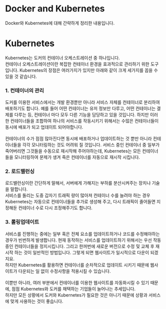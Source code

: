 # Docker and Kubernetes 
Docker와 Kubernetes에 대해 간략하게 정리한 내용입니다.
# Kubernetes 
Kubernetes는 도커의 컨테이너 오케스트레이션 중 하나입니다.<br/>
컨테이너 오케스트레이션이란 복잡한 컨테이너 환경을 효과적으로 관리하기 위한 도구입니다. Kubernetes의 장점은 여러가지가 있지만 아래와 같이 크게 세가지를 꼽을 수 있을 것 같습니다. <br/> 
### 1. 컨테이너의 관리
도커를 이용한 서비스에서는 개발 환경뿐만 아니라 서비스 자체를 컨테이너로 분리하여 배포하기도 합니다. 예를 들어 어떤 컨테이너는 유저 정보만 다루고, 어떤 컨테이너는 결제를 다루는 등, 컨테이너 마다 모두 다른 기능을 담당하고 있을 것입니다. 하지만 이러한 컨테이너들을 조합하여 하나의 서비스를 작동시키기 위해서는 수많은 컨테이너들이 동시에 배포가 되고 업데이트 되어야합니다. <br/>  <br/> 
컨테이너의 수가 점점 많아진다면 동시에 배포하거나 업데이트하는 것 뿐만 아니라 컨테이너들을 각각 모니터링하는 것도 어려워 질 것입니다. 서비스 중인 컨테이너 중 일부가 죽어버리면 그것들을 수동으로 재시작해 주어야하는데, Kubernetes는 모든 컨테이너들을 모니터링하여 문제가 생겨 죽은 컨테이너를 자동으로 재시작 시킵니다.<br/> 
### 2. 로드밸런싱
로드밸런싱이란 간단하게 말해서, 서버에게 가해지는 부하를 분산시켜주는 장치나 기술을 말합니다.<br/> 
서비스를 돌리는 도중 갑자기 트래픽 량이 많아져 컨테이너 수를 늘려야 하는 경우 Kubernetes는 자동으로 컨테이너들을 추가로 생성해 주고, 다시 트래픽이 줄어들면 지정해둔 컨테이너 수로 다시 조정해주기도 합니다.<br/> 
### 3. 롤링업데이트
서비스를 진행하는 중에는 일부 혹은 전체 요소를 업데이트하거나 코드를 수정해야하는 경우가 빈번하게 발생합니다. 현재 동작하는 서비스를 업데이트하기 위해서는 우선 작동중인 컨테이너들을 정지시킵니다. 그리고 한꺼번에 새로운 버전으로 수정 및 교체 후 재시작 하는 것이 일반적인 방법입니다. 그렇게 되면 웹사이트가 일시적으로 다운이 되겠지요.<br/> 
하지만 Kubernetes를 활용하면 컨테이너를 순차적으로 업데이트 시키기 때문에 웹사이트가 다운되는 일 없이 수정사항을 적용시킬 수 있습니다.<br/> <br/> 
이뿐만 아니라, 여러 부분에서 컨테이너를 이용한 웹사이트를 자동화시킬 수 있기 때문에, 점점 Kubernetes와 도커를 채택하는 기업들이 늘어나는 추세입니다.<br/> 
하지만 모든 상황에서 도커와 Kubernetes가 필요한 것은 아니기 때문에 상황과 서비스에 맞게 사용하는 것이 좋습니다. 

